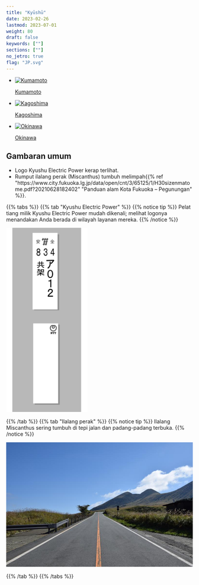 ```yaml
---
title: "Kyūshū"
date: 2023-02-26
lastmod: 2023-07-01
weight: 80
draft: false
keywords: [""]
sections: [""]
no_jetro: true
flag: "JP.svg"
---
```


<ul class="flag-list-japan">
    <li data-nav-id="https://geopinning.space/rule/asia/japan/kyusyu/kumamoto/" title="Kumamoto" class="">
        <p><a href="https://geopinning.space/rule/asia/japan/kyusyu/kumamoto/" class="flag-link">
            <img src="https://geopinning.space/flags/Kumamoto.svg" alt="Kumamoto" class="flag-img-link" oncontextmenu="return false;"></a></p>
        <p><a href="https://geopinning.space/rule/asia/japan/kyusyu/kumamoto/" class="flag-link">Kumamoto</a></p>
    </li>
    <li data-nav-id="https://geopinning.space/rule/asia/japan/kyusyu/kagoshima/" title="Kagoshima" class="">
        <p><a href="https://geopinning.space/rule/asia/japan/kyusyu/kagoshima/" class="flag-link">
            <img src="https://geopinning.space/flags/Kagoshima.svg" alt="Kagoshima" class="flag-img-link" oncontextmenu="return false;"></a></p>
        <p><a href="https://geopinning.space/rule/asia/japan/kyusyu/kagoshima/" class="flag-link">Kagoshima</a></p>
    </li>
    <li data-nav-id="https://geopinning.space/rule/asia/japan/kyusyu/okinawa/" title="Okinawa" class="">
        <p><a href="https://geopinning.space/rule/asia/japan/kyusyu/okinawa/" class="flag-link">
            <img src="https://geopinning.space/flags/OKINAWA.svg" alt="Okinawa" class="flag-img-link" oncontextmenu="return false;"></a></p>
        <p><a href="https://geopinning.space/rule/asia/japan/kyusyu/okinawa/" class="flag-link">Okinawa</a></p>
    </li>
</ul>

<div class="main-desciption country-description">
    <h2 class="section-title">Gambaran umum</h2>
    <ul class="rule-list">
        <li>Logo Kyushu Electric Power kerap terlihat.</li>
        <li><span class="quiz">Rumput ilalang perak</span> (Miscanthus) tumbuh melimpah{{% ref "https://www.city.fukuoka.lg.jp/data/open/cnt/3/65125/1/H30sizenmatome.pdf?20210628182402" "Panduan alam Kota Fukuoka – Pegunungan" %}}.</li>
    </ul>
</div>

{{% tabs %}}
{{% tab "Kyushu Electric Power" %}}
{{% notice tip %}}
Pelat tiang milik Kyushu Electric Power mudah dikenali; melihat logonya menandakan Anda berada di wilayah layanan mereka.
{{% /notice %}}

<div class="googlemap-if">
<img src="../pole/pole-kyusyu.png" width="220px">
</div>

{{% /tab %}}
{{% tab "Ilalang perak" %}}
{{% notice tip %}}
Ilalang Miscanthus sering tumbuh di tepi jalan dan padang-padang terbuka.
{{% /notice %}}

<div class="googlemap-if">
<img src="road_japan_kumamoto_method.jpg">
</div>

{{% /tab %}}
{{% /tabs %}}
